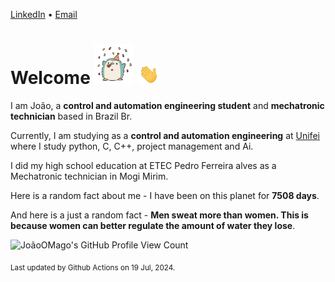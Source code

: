 [LinkedIn](https://www.linkedin.com/in/joão-pedro-gozzoli-b95641301/) &bull;
[Email](joaopedrogozzoli@gmail.com)

# Welcome <img src="happy.gif" height="64px" /> <img src="wave.gif" height="32px" />

I am João, a  **control and automation engineering student** and **mechatronic technician** based in Brazil Br.

Currently, I am studying as a **control and automation engineering** at [Unifei](https://unifei.edu.br) where I study python, C, C++, project management and Ai.

I did my high school education at ETEC Pedro Ferreira alves as a Mechatronic technician in Mogi Mirim.

Here is a random fact about me - I have been on this planet for **7508 days**.

And here is a just a random fact -  **Men sweat more than women. This is because women can better regulate the amount of water they lose**.

![JoãoOMago's GitHub Profile View Count](https://komarev.com/ghpvc/?username=JoaoOMago)

<sub>Last updated by Github Actions on 19 Jul, 2024.</sub>
